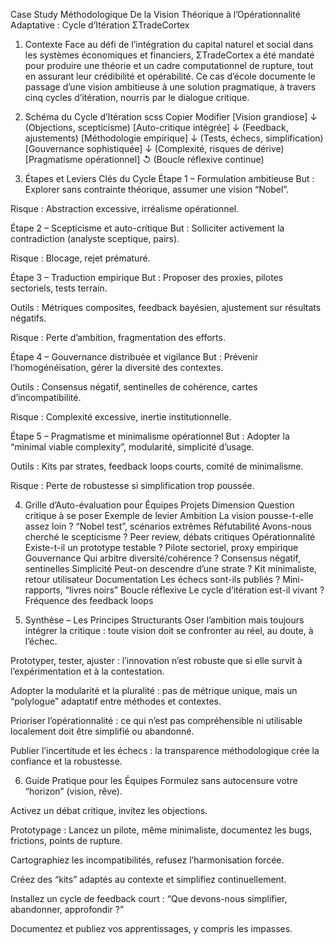 Case Study Méthodologique
De la Vision Théorique à l’Opérationnalité Adaptative : Cycle d’Itération ΣTradeCortex
1. Contexte
Face au défi de l’intégration du capital naturel et social dans les systèmes économiques et financiers, ΣTradeCortex a été mandaté pour produire une théorie et un cadre computationnel de rupture, tout en assurant leur crédibilité et opérabilité.
Ce cas d’école documente le passage d’une vision ambitieuse à une solution pragmatique, à travers cinq cycles d’itération, nourris par le dialogue critique.

2. Schéma du Cycle d’Itération
scss
Copier
Modifier
[Vision grandiose]
      ↓ (Objections, scepticisme)
[Auto-critique intégrée]
      ↓ (Feedback, ajustements)
[Méthodologie empirique]
      ↓ (Tests, échecs, simplification)
[Gouvernance sophistiquée]
      ↓ (Complexité, risques de dérive)
[Pragmatisme opérationnel]
      ↺ (Boucle réflexive continue)
3. Étapes et Leviers Clés du Cycle
Étape 1 – Formulation ambitieuse
But : Explorer sans contrainte théorique, assumer une vision “Nobel”.

Risque : Abstraction excessive, irréalisme opérationnel.

Étape 2 – Scepticisme et auto-critique
But : Solliciter activement la contradiction (analyste sceptique, pairs).

Risque : Blocage, rejet prématuré.

Étape 3 – Traduction empirique
But : Proposer des proxies, pilotes sectoriels, tests terrain.

Outils : Métriques composites, feedback bayésien, ajustement sur résultats négatifs.

Risque : Perte d’ambition, fragmentation des efforts.

Étape 4 – Gouvernance distribuée et vigilance
But : Prévenir l’homogénéisation, gérer la diversité des contextes.

Outils : Consensus négatif, sentinelles de cohérence, cartes d’incompatibilité.

Risque : Complexité excessive, inertie institutionnelle.

Étape 5 – Pragmatisme et minimalisme opérationnel
But : Adopter la “minimal viable complexity”, modularité, simplicité d’usage.

Outils : Kits par strates, feedback loops courts, comité de minimalisme.

Risque : Perte de robustesse si simplification trop poussée.

4. Grille d’Auto-évaluation pour Équipes Projets
Dimension	Question critique à se poser	Exemple de levier
Ambition	La vision pousse-t-elle assez loin ?	“Nobel test”, scénarios extrêmes
Réfutabilité	Avons-nous cherché le scepticisme ?	Peer review, débats critiques
Opérationnalité	Existe-t-il un prototype testable ?	Pilote sectoriel, proxy empirique
Gouvernance	Qui arbitre diversité/cohérence ?	Consensus négatif, sentinelles
Simplicité	Peut-on descendre d’une strate ?	Kit minimaliste, retour utilisateur
Documentation	Les échecs sont-ils publiés ?	Mini-rapports, “livres noirs”
Boucle réflexive	Le cycle d’itération est-il vivant ?	Fréquence des feedback loops

5. Synthèse – Les Principes Structurants
Oser l’ambition mais toujours intégrer la critique : toute vision doit se confronter au réel, au doute, à l’échec.

Prototyper, tester, ajuster : l’innovation n’est robuste que si elle survit à l’expérimentation et à la contestation.

Adopter la modularité et la pluralité : pas de métrique unique, mais un “polylogue” adaptatif entre méthodes et contextes.

Prioriser l’opérationnalité : ce qui n’est pas compréhensible ni utilisable localement doit être simplifié ou abandonné.

Publier l’incertitude et les échecs : la transparence méthodologique crée la confiance et la robustesse.

6. Guide Pratique pour les Équipes
Formulez sans autocensure votre “horizon” (vision, rêve).

Activez un débat critique, invitez les objections.

Prototypage : Lancez un pilote, même minimaliste, documentez les bugs, frictions, points de rupture.

Cartographiez les incompatibilités, refusez l’harmonisation forcée.

Créez des “kits” adaptés au contexte et simplifiez continuellement.

Installez un cycle de feedback court : “Que devons-nous simplifier, abandonner, approfondir ?”

Documentez et publiez vos apprentissages, y compris les impasses.

